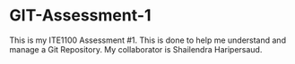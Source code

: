 # GIT-Assessment-1
This is my ITE1100 Assessment #1. This is done to help me understand and manage a Git Repository. My collaborator is Shailendra Haripersaud.
